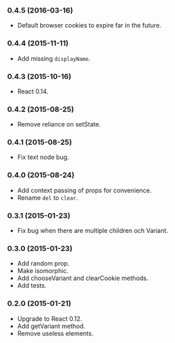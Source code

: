 ### 0.4.5 (2016-03-16)

* Default browser cookies to expire far in the future.

### 0.4.4 (2015-11-11)

* Add missing `displayName`.

### 0.4.3 (2015-10-16)

* React 0.14.

### 0.4.2 (2015-08-25)

* Remove reliance on setState.

### 0.4.1 (2015-08-25)

* Fix text node bug.

### 0.4.0 (2015-08-24)

* Add context passing of props for convenience.
* Rename `del` to `clear`.

### 0.3.1 (2015-01-23)

* Fix bug when there are multiple children och Variant.

### 0.3.0 (2015-01-23)

* Add random prop.
* Make isomorphic.
* Add chooseVariant and clearCookie methods.
* Add tests.

### 0.2.0 (2015-01-21)

* Upgrade to React 0.12.
* Add getVariant method.
* Remove useless elements.
